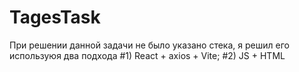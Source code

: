 # TagesTask

При решении данной задачи не было указано стека, я решил его используюя два подхода
#1) React + axios + Vite;
#2) JS + HTML
